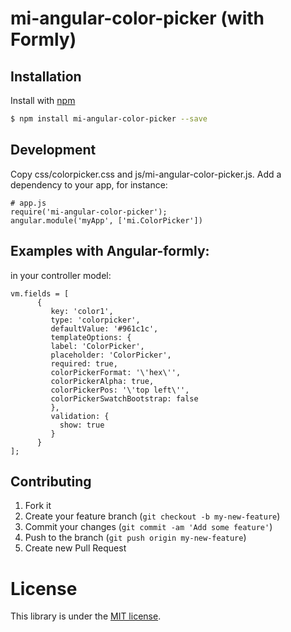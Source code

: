 # mi-angular-color-picker (with Formly)

## Installation

Install with [npm](https://www.npmjs.com/)

```sh
$ npm install mi-angular-color-picker --save
```

## Development

Copy css/colorpicker.css and js/mi-angular-color-picker.js. Add a dependency to your app, for instance:


```
# app.js
require('mi-angular-color-picker');
angular.module('myApp', ['mi.ColorPicker'])
```

## Examples with Angular-formly: 
in your controller model:

    vm.fields = [
          {
             key: 'color1',
             type: 'colorpicker',
             defaultValue: '#961c1c',
             templateOptions: {
             label: 'ColorPicker',
             placeholder: 'ColorPicker',
             required: true,
             colorPickerFormat: '\'hex\'',
             colorPickerAlpha: true,
             colorPickerPos: '\'top left\'',
             colorPickerSwatchBootstrap: false
             },
             validation: {
               show: true
             }
          }
    ];


## Contributing

1. Fork it
2. Create your feature branch (`git checkout -b my-new-feature`)
3. Commit your changes (`git commit -am 'Add some feature'`)
4. Push to the branch (`git push origin my-new-feature`)
5. Create new Pull Request


# License

This library is under the [MIT license](https://github.com/krimovish/mi-angular-color-picker/blob/master/LICENSE).